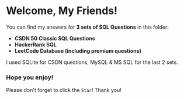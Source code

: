# Welcome, My Friends!

You can find my answers for **3 sets of SQL Questions** in this folder: 

* **CSDN 50 Classic SQL Questions**
* **HackerRank SQL**
* **LeetCode Database (including premium questions)**

I used SQLite for CSDN questions, MySQL & MS SQL for the last 2 sets.

### Hope you enjoy!

Please don't forget to click the `Star`! Thank you!
